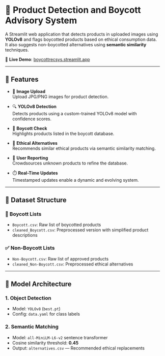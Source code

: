 # 🛑 Product Detection and Boycott Advisory System
A Streamlit web application that detects products in uploaded images using **YOLOv8** and flags boycotted products based on ethical consumption data. It also suggests non-boycotted alternatives using **semantic similarity** techniques.

🚀 **Live Demo**: [boycottrecsys.streamlit.app](https://boycottrecsys.streamlit.app/)

---

## 📌 Features

- 📁 **Image Upload**  
  Upload JPG/PNG images for product detection.

- 🔍 **YOLOv8 Detection**  
  Detects products using a custom-trained YOLOv8 model with confidence scores.

- 🚫 **Boycott Check**  
  Highlights products listed in the boycott database.

- 🔄 **Ethical Alternatives**  
  Recommends similar ethical products via semantic similarity matching.

- 📝 **User Reporting**  
  Crowdsources unknown products to refine the database.

- ⏱️ **Real-Time Updates**  
  Timestamped updates enable a dynamic and evolving system.

---

## 📂 Dataset Structure

### 🛑 Boycott Lists
- `Boycott.csv`: Raw list of boycotted products
- `cleaned_Boycott.csv`: Preprocessed version with simplified product descriptions

### ✅ Non-Boycott Lists
- `Non-Boycott.csv`: Raw list of approved products
- `cleaned_Non-Boycott.csv`: Preprocessed ethical alternatives

---

## 🧠 Model Architecture

### 1. Object Detection
- Model: `YOLOv8` (`best.pt`)
- Config: `data.yaml` for class labels

### 2. Semantic Matching
- Model: `all-MiniLM-L6-v2` sentence transformer
- Cosine similarity threshold: **0.45**
- Output: `alternatives.csv` — Recommended ethical replacements

